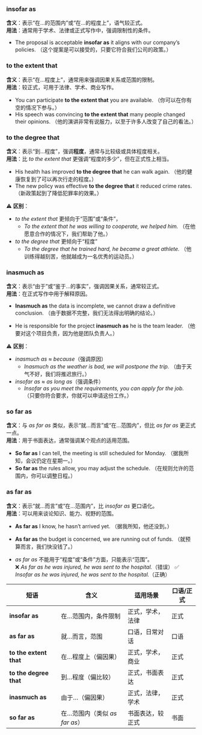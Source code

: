 ###  **insofar as**  
**含义**：表示“在…的范围内”或“在…的程度上”，语气较正式。  
**用法**：通常用于学术、法律或正式写作中，强调限制性的条件。  

- The proposal is acceptable **insofar as** it aligns with our company’s policies.  （这个提案是可以接受的，只要它符合我们公司的政策。）  

### **to the extent that**  
**含义**：表示“在…程度上”，通常用来强调因果关系或范围的限制。  
**用法**：较正式，可用于法律、学术、商业写作。  

- You can participate **to the extent that** you are available.  （你可以在你有空的情况下参与。）  
- His speech was convincing **to the extent that** many people changed their opinions.  （他的演讲非常有说服力，以至于许多人改变了自己的看法。）  

### **to the degree that**  
**含义**：表示“到…程度”，强调**程度**，通常与比较级或具体程度相关。  
**用法**：比 *to the extent that* 更强调“程度的多少”，但在正式性上相当。  

- His health has improved **to the degree that** he can walk again.  （他的健康恢复到了可以再次行走的程度。）  
- The new policy was effective **to the degree that** it reduced crime rates.  （新政策起到了降低犯罪率的效果。）  

⚠ **区别**：  
- *to the extent that* 更倾向于“范围”或“条件”，  
  - *To the extent that he was willing to cooperate, we helped him.*  （在他愿意合作的情况下，我们帮助了他。）  
- *to the degree that* 更倾向于“程度”  
  - *To the degree that he trained hard, he became a great athlete.*  （他训练得越刻苦，他就越成为一名优秀的运动员。）  

### **inasmuch as**  
**含义**：表示“由于”或“鉴于…的事实”，强调因果关系，通常较正式。  
**用法**：在正式写作中用于解释原因。  

- **Inasmuch as** the data is incomplete, we cannot draw a definitive conclusion.  （由于数据不完整，我们无法得出明确的结论。）  

- He is responsible for the project **inasmuch as** he is the team leader.  （他要对这个项目负责，因为他是团队负责人。）  

⚠ **区别**：  
- *inasmuch as* ≈ *because*（强调原因）  
  - *Inasmuch as the weather is bad, we will postpone the trip.*  （由于天气不好，我们将推迟旅行。）  
- *insofar as* ≈ *as long as*（强调条件）  
  - *Insofar as you meet the requirements, you can apply for the job.*  （只要你符合要求，你就可以申请这份工作。）  

### **so far as**  
**含义**：与 *as far as* 类似，表示“就…而言”或“在…范围内”，但比 *as far as* 更正式一点。  
**用法**：用于书面表达，通常强调某个观点的适用范围。  

- **So far as** I can tell, the meeting is still scheduled for Monday.  （据我所知，会议仍定在星期一。）  
- **So far as** the rules allow, you may adjust the schedule.  （在规则允许的范围内，你可以调整日程。）  

### **as far as**  
**含义**：表示“就…而言”或“在…范围内”，比 *insofar as* 更口语化。  
**用法**：可以用来谈论知识、能力、视野的范围。  
- **As far as** I know, he hasn’t arrived yet.  （据我所知，他还没到。）  
- **As far as** the budget is concerned, we are running out of funds.  （就预算而言，我们快没钱了。）  

- *as far as* 不能用于“程度”或“条件”方面，只能表示“范围”。  
  ❌ *As far as he was injured, he was sent to the hospital.*（错误）
  ✅ *Insofar as he was injured, he was sent to the hospital.*（正确）


| 短语 | 含义 | 适用场景 | 口语/正式 |
|------|------|--------|--------|
| **insofar as** | 在…范围内，条件限制 | 正式，学术，法律 | 正式 |
| **as far as** | 就…而言，范围 | 口语，日常对话 | 口语 |
| **to the extent that** | 在…程度上（偏因果） | 正式，学术，商业 | 正式 |
| **to the degree that** | 到…程度（偏比较） | 正式，书面表达 | 正式 |
| **inasmuch as** | 由于…（偏因果） | 正式，法律，学术 | 正式 |
| **so far as** | 在…范围内（类似 *as far as*） | 书面表达，较正式 | 书面 |


